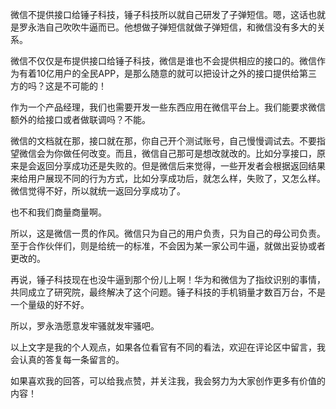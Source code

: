 微信不提供接口给锤子科技，锤子科技所以就自己研发了子弹短信。嗯，这话也就是罗永浩自己吹吹牛逼而已。他想做子弹短信就做子弹短信，和微信没有多大的关系。

微信不仅仅是布提供接口给锤子科技，微信是谁也不会提供相应的接口的。微信作为有着10亿用户的全民APP，是那么随意的就可以把设计之外的接口提供给第三方的吗？这是不可能的！

作为一个产品经理，我们也需要开发一些东西应用在微信平台上。我们能要求微信额外的给接口或者做联调吗？不能。

微信的文档就在那，接口就在那，你自己开个测试账号，自己慢慢调试去。不要指望微信会为你做任何改变。而且，微信自己那可是想改就改的。比如分享接口，原来是会返回分享成功还是失败的。但是微信后来觉得，一些开发者会根据返回结果来给用户展现不同的行为方式，比如分享成功后，就怎么样，失败了，又怎么样。微信觉得不好，所以就统一返回分享成功了。

也不和我们商量商量啊。

所以，这是微信一贯的作风。微信只为自己的用户负责，只为自己的母公司负责。至于合作伙伴们，则是给统一的标准，不会因为某一家公司牛逼，就做出妥协或者更改的。

再说，锤子科技现在也没牛逼到那个份儿上啊！华为和微信为了指纹识别的事情，共同成立了研究院，最终解决了这个问题。锤子科技的手机销量才数百万台，不是一个量级的好不好。

所以，罗永浩愿意发牢骚就发牢骚吧。

以上文字是我的个人观点，如果各位看官有不同的看法，欢迎在评论区中留言，我会认真的答复每一条留言的。

如果喜欢我的回答，可以给我点赞，并关注我，我会努力为大家创作更多有价值的内容！